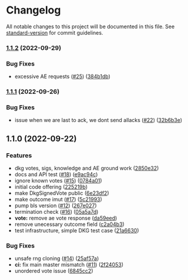 # Changelog

All notable changes to this project will be documented in this file. See [standard-version](https://github.com/conventional-changelog/standard-version) for commit guidelines.

### [1.1.2](https://github.com/maidsafe/sn_sdkg/compare/v1.1.1...v1.1.2) (2022-09-29)


### Bug Fixes

* excessive AE requests ([#25](https://github.com/maidsafe/sn_sdkg/issues/25)) ([384b1db](https://github.com/maidsafe/sn_sdkg/commit/384b1dbb24ab972def016bc6a6b4abe365faf259))

### [1.1.1](https://github.com/maidsafe/sn_sdkg/compare/v1.1.0...v1.1.1) (2022-09-26)


### Bug Fixes

* issue when we are last to ack, we dont send allacks ([#22](https://github.com/maidsafe/sn_sdkg/issues/22)) ([32b6b3e](https://github.com/maidsafe/sn_sdkg/commit/32b6b3ee9b6a40c5e53a703861d61373dfd5b691))

## 1.1.0 (2022-09-22)


### Features

* dkg votes, sigs, knowledge and AE ground work ([2850e32](https://github.com/maidsafe/sn_sdkg/commit/2850e324fac8ebc8586697950b060d8e681f9389))
* docs and API test ([#18](https://github.com/maidsafe/sn_sdkg/issues/18)) ([e9ac94c](https://github.com/maidsafe/sn_sdkg/commit/e9ac94c36b08e6cbb65c15b187a9f3595bd06e41))
* ignore known votes ([#15](https://github.com/maidsafe/sn_sdkg/issues/15)) ([0784a01](https://github.com/maidsafe/sn_sdkg/commit/0784a01ca9df5a320a449219b3296c65286516dd))
* initial code offering ([225219b](https://github.com/maidsafe/sn_sdkg/commit/225219b1869231e42a60d512566102b0d31ee62a))
* make DkgSignedVote public ([6e23df2](https://github.com/maidsafe/sn_sdkg/commit/6e23df215e8108d1c98d97ca9de42f99578e216a))
* make outcome imut ([#17](https://github.com/maidsafe/sn_sdkg/issues/17)) ([5c21993](https://github.com/maidsafe/sn_sdkg/commit/5c2199353cfe0b3c0e88e206a409e505bd807310))
* pump bls version ([#12](https://github.com/maidsafe/sn_sdkg/issues/12)) ([267e027](https://github.com/maidsafe/sn_sdkg/commit/267e0273f941e5bc5f1c52e55543bb3c6f4c8b6a))
* termination check ([#16](https://github.com/maidsafe/sn_sdkg/issues/16)) ([05a5a7d](https://github.com/maidsafe/sn_sdkg/commit/05a5a7d6494df97a323956983582cf9ffdc8e297))
* **vote:** remove ae vote response ([da59eed](https://github.com/maidsafe/sn_sdkg/commit/da59eed52aeb1d6199e457085575d680eb8bec4b))
* remove unecessary outcome field ([c2a04b3](https://github.com/maidsafe/sn_sdkg/commit/c2a04b34b0e3b4577456eaf9ac9eafa05bcc3547))
* test infrastructure, simple DKG test case ([21a6630](https://github.com/maidsafe/sn_sdkg/commit/21a6630f13a04842e7cfc1a66dfcf37d9823784b))


### Bug Fixes

* unsafe rng cloning ([#14](https://github.com/maidsafe/sn_sdkg/issues/14)) ([25af57a](https://github.com/maidsafe/sn_sdkg/commit/25af57ae77ccdb6da48ba26e983cb570aaf6e5e1))
* **ci:** fix main master mismatch ([#11](https://github.com/maidsafe/sn_sdkg/issues/11)) ([2f24053](https://github.com/maidsafe/sn_sdkg/commit/2f2405328d666770cedc410124b3ce389735d13a))
* unordered vote issue ([6845cc2](https://github.com/maidsafe/sn_sdkg/commit/6845cc292b8260b22589893cfde60655d4c54b2e))
